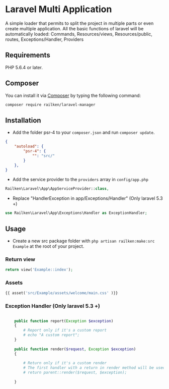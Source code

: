 # Laravel Multi Application

A simple loader that permits to split the project in multiple parts or even create multiple application. All the basic functions of laravel will be automatically loaded: Commands, Resources/views, Resources/public, routes, Exceptions/Handler, Providers

## Requirements

PHP 5.6.4 or later.

## Composer

You can install it via [Composer](https://getcomposer.org/) by typing the following command:

```bash
composer require railken/laravel-manager
```

## Installation

- Add the folder psr-4 to your `composer.json` and run `composer update`.
```json
{
    "autoload": {
        "psr-4": {
            "": "src/"
        }
    },
}
```
- Add the service provider to the `providers` array in `config/app.php`

```php
Railken\Laravel\App\AppServiceProvider::class,
```

- Replace "HandlerException in app/Exceptions/Handler" (Only laravel 5.3 +)

```php
use Railken\Laravel\App\Exceptions\Handler as ExceptionHandler;
```

## Usage

- Create a new src package folder with `php artisan railken:make:src Example` at the root of your project.

### Return view

```php
return view('Example::index');
```

### Assets

```php
{{ asset('src/Example/assets/welcome/main.css' )}}
```

### Exception Handler (Only laravel 5.3 +)

```php

    public function report(Exception $exception)
    {
        # Report only if it's a custom report
        # echo "A custom report";
    }
    
    public function render($request, Exception $exception)
    {
    	
        # Return only if it's a custom render
        # The first handler with a return in render method will be used
        # return parent::render($request, $exception);
        
    }
```
